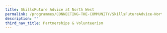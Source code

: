```yaml
---
title: SkillsFuture Advice at North West
permalink: /programmes/CONNECTING-THE-COMMUNITY/SkillsFutureAdvice-NorthWest
description: ""
third_nav_title: Partnerships & Volunteerism
---
```



